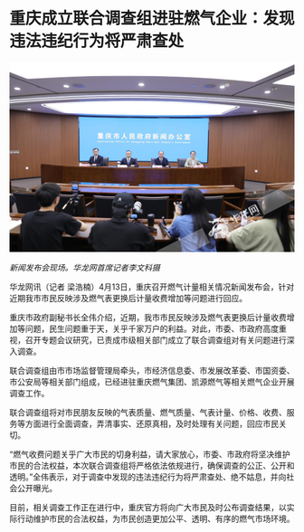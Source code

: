 # 重庆成立联合调查组进驻燃气企业：发现违法违纪行为将严肃查处

![111883e008ffbef1cf735a6f43f8e562.jpg](https://raw.githubusercontent.com/qqhsx/qqnews_image/main/2024/04/13/重庆成立联合调查组进驻燃气企业：发现违法违纪行为将严肃查处/111883e008ffbef1cf735a6f43f8e562.jpg)

_新闻发布会现场。华龙网首席记者李文科摄_

华龙网讯（记者 梁浩楠）4月13日，重庆召开燃气计量相关情况新闻发布会，针对近期我市市民反映涉及燃气表更换后计量收费增加等问题进行回应。

重庆市政府副秘书长全伟介绍，近期，我市市民反映涉及燃气表更换后计量收费增加等问题，民生问题重于天，关乎千家万户的利益。对此，市委、市政府高度重视，召开专题会议研究，已责成市级相关部门成立了联合调查组对有关问题进行深入调查。

联合调查组由市市场监督管理局牵头，市经济信息委、市发展改革委、市国资委、市公安局等相关部门组成，已经进驻重庆燃气集团、凯源燃气等相关燃气企业开展调查工作。

联合调查组将对市民朋友反映的气表质量、燃气质量、气表计量、价格、收费、服务等方面进行全面调查，弄清事实、还原真相，及时处理有关问题，回应市民关切。

“燃气收费问题关乎广大市民的切身利益，请大家放心，市委、市政府将坚决维护市民的合法权益，本次联合调查组将严格依法依规进行，确保调查的公正、公开和透明。”全伟表示，对于调查中发现的违法违纪行为将严肃查处、绝不姑息，并向社会公开曝光。

目前，相关调查工作正在进行中，重庆官方将向广大市民及时公布调查结果，以实际行动维护市民的合法权益，为市民创造更加公平、透明、有序的燃气市场环境。

